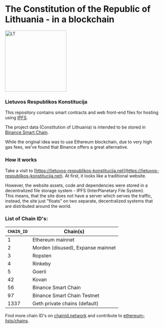 # The Constitution of the Republic of Lithuania - in a blockchain

<img src="web/src/ipfs/lt_herbas.png" alt="LT" width="200"/>

### Lietuvos Respublikos Konstitucija

This repository contains smart contracts and web front-end files for hosting using [IPFS](https://en.wikipedia.org/wiki/InterPlanetary_File_System).

The project data (Constitution of Lithuania) is intended to be stored in [Binance Smart Chain](https://www.binance.org/en/smartChain).

While the original idea was to use Ethereum blockchain, due to very high gas fees, we've found that Binance offers a great alternative.

### How it works

Take a visit to [https://lietuvos-respublikos-konstitucija.net](https://lietuvos-respublikos-konstitucija.net). At first, it looks like a traditional website.

However, the website assets, code and dependencies were stored in a decentralized file storage system - IPFS (InterPlanetary File System).<br>
This means, that the site does not have a server which serves the traffic, instead, the site just "floats" on two separate, decentralized systems that are distributed around the world.


### List of Chain ID's:

| `CHAIN_ID`     | Chain(s)                                   |
| ---------------| -------------------------------------------|
| 1              | Ethereum mainnet                           |
| 2              | Morden (disused), Expanse mainnet          |
| 3              | Ropsten                                    |
| 4              | Rinkeby                                    |
| 5              | Goerli                                     |
| 42             | Kovan                                      |
| 56             | Binance Smart Chain                        |
| 97             | Binance Smart Chain  Testnet                                |
| 1337           | Geth private chains (default)              |


Find more chain ID's on [chainid.network](https://chainid.network) and contribute to [ethereum-lists/chains](https://github.com/ethereum-lists/chains).
